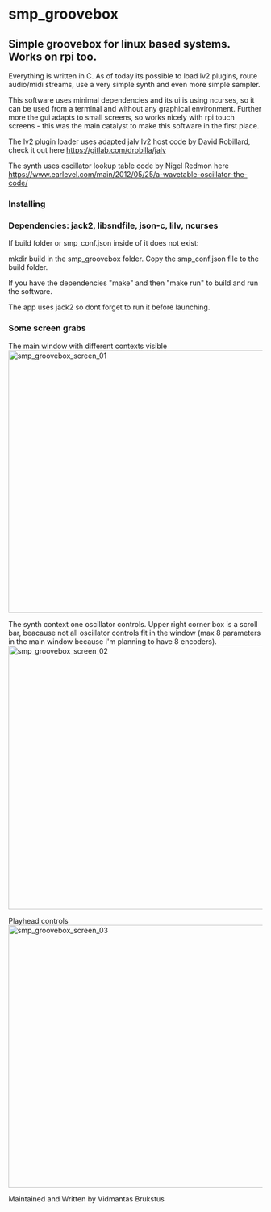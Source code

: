 # smp_groovebox
## Simple groovebox for linux based systems. Works on rpi too.

Everything is written in C.
As of today its possible to load lv2 plugins, route audio/midi streams, use a very simple synth and even more simple sampler.

This software uses minimal dependencies and its ui is using ncurses, so it can be used from a terminal and without any graphical environment.
Further more the gui adapts to small screens, so works nicely with rpi touch screens - this was the main catalyst to make this software in the first place.

The lv2 plugin loader uses adapted jalv lv2 host code by David Robillard, check it out here https://gitlab.com/drobilla/jalv

The synth uses oscillator lookup table code by Nigel Redmon here https://www.earlevel.com/main/2012/05/25/a-wavetable-oscillator-the-code/

### Installing
### Dependencies: jack2, libsndfile, json-c, lilv, ncurses
If build folder or smp_conf.json inside of it does not exist:

mkdir build in the smp_groovebox folder.
Copy the smp_conf.json file to the build folder.

If you have the dependencies "make" and then "make run" to build and run the software.

The app uses jack2 so dont forget to run it before launching.

### Some screen grabs
The main window with different contexts visible
<img width="520" alt="smp_groovebox_screen_01" src="https://github.com/Andzelmas/smp_groovebox/assets/118473988/26c4dd8c-c630-48f9-8d9d-44aad1c95a73">

The synth context one oscillator controls. Upper right corner box is a scroll bar, beacause not all oscillator controls fit in the window (max 8 parameters in the main window because I'm planning to have 8 encoders).
<img width="522" alt="smp_groovebox_screen_02" src="https://github.com/Andzelmas/smp_groovebox/assets/118473988/bc80d589-8490-430d-a45b-2cfb099fd665">

Playhead controls
<img width="520" alt="smp_groovebox_screen_03" src="https://github.com/Andzelmas/smp_groovebox/assets/118473988/cf85e8b2-ca1b-476b-a2da-f9a1cad4ef2d">



Maintained and Written by Vidmantas Brukstus
